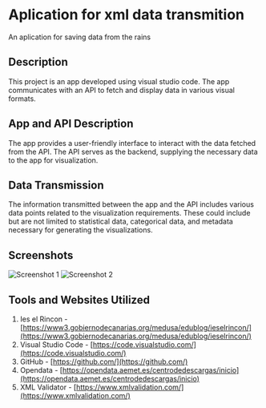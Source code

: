 # Aplication for xml data transmition

An aplication for saving data from the rains

## Description

This project is an app developed using visual studio code. The app communicates with an API to fetch and display data in various visual formats.

## App and API Description

The app provides a user-friendly interface to interact with the data fetched from the API. The API serves as the backend, supplying the necessary data to the app for visualization.

## Data Transmission

The information transmitted between the app and the API includes various data points related to the visualization requirements. These could include but are not limited to statistical data, categorical data, and metadata necessary for generating the visualizations.

## Screenshots

![Screenshot 1](/screenshots/screenshot1.png)
![Screenshot 2](/screenshots/screenshot2.png)

## Tools and Websites Utilized

1. Ies el Rincon - [https://www3.gobiernodecanarias.org/medusa/edublog/ieselrincon/](https://www3.gobiernodecanarias.org/medusa/edublog/ieselrincon/)
2. Visual Studio Code - [https://code.visualstudio.com/](https://code.visualstudio.com/)
3. GitHub - [https://github.com/](https://github.com/)
4. Opendata - [https://opendata.aemet.es/centrodedescargas/inicio](https://opendata.aemet.es/centrodedescargas/inicio)
5. XML Validator - [https://www.xmlvalidation.com/](https://www.xmlvalidation.com/)
